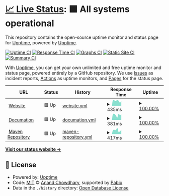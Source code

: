 # [📈 Live Status](https://status.advancedarmorstands.ir): <!--live status--> **🟩 All systems operational**

This repository contains the open-source uptime monitor and status page for [Upptime](https://upptime.js.org), powered by [Upptime](https://github.com/upptime/upptime).

[![Uptime CI](https://github.com/AdvancedArmorStands/Status/workflows/Uptime%20CI/badge.svg)](https://github.com/AdvancedArmorStands/Status/actions?query=workflow%3A%22Uptime+CI%22)
[![Response Time CI](https://github.com/AdvancedArmorStands/Status/workflows/Response%20Time%20CI/badge.svg)](https://github.com/AdvancedArmorStands/Status/actions?query=workflow%3A%22Response+Time+CI%22)
[![Graphs CI](https://github.com/AdvancedArmorStands/Status/workflows/Graphs%20CI/badge.svg)](https://github.com/AdvancedArmorStands/Status/actions?query=workflow%3A%22Graphs+CI%22)
[![Static Site CI](https://github.com/AdvancedArmorStands/Status/workflows/Static%20Site%20CI/badge.svg)](https://github.com/AdvancedArmorStands/Status/actions?query=workflow%3A%22Static+Site+CI%22)
[![Summary CI](https://github.com/AdvancedArmorStands/Status/workflows/Summary%20CI/badge.svg)](https://github.com/AdvancedArmorStands/Status/actions?query=workflow%3A%22Summary+CI%22)

With [Upptime](https://upptime.js.org), you can get your own unlimited and free uptime monitor and status page, powered entirely by a GitHub repository. We use [Issues](https://github.com/upptime/upptime/issues) as incident reports, [Actions](https://github.com/AdvancedArmorStands/Status/actions) as uptime monitors, and [Pages](https://status.advancedarmorstands.ir) for the status page.

<!--start: status pages-->
<!-- This summary is generated by Upptime (https://github.com/upptime/upptime) -->
<!-- Do not edit this manually, your changes will be overwritten -->
<!-- prettier-ignore -->
| URL | Status | History | Response Time | Uptime |
| --- | ------ | ------- | ------------- | ------ |
| <img alt="" src="https://icons.duckduckgo.com/ip3/advancedarmorstands.ir.ico" height="13"> [Website](https://advancedarmorstands.ir/) | 🟩 Up | [website.yml](https://github.com/AdvancedArmorStands/Status/commits/HEAD/history/website.yml) | <details><summary><img alt="Response time graph" src="./graphs/website/response-time-week.png" height="20"> 435ms</summary><br><a href="https://status.advancedarmorstands.ir/history/website"><img alt="Response time 415" src="https://img.shields.io/endpoint?url=https%3A%2F%2Fraw.githubusercontent.com%2FAdvancedArmorStands%2FStatus%2FHEAD%2Fapi%2Fwebsite%2Fresponse-time.json"></a><br><a href="https://status.advancedarmorstands.ir/history/website"><img alt="24-hour response time 332" src="https://img.shields.io/endpoint?url=https%3A%2F%2Fraw.githubusercontent.com%2FAdvancedArmorStands%2FStatus%2FHEAD%2Fapi%2Fwebsite%2Fresponse-time-day.json"></a><br><a href="https://status.advancedarmorstands.ir/history/website"><img alt="7-day response time 435" src="https://img.shields.io/endpoint?url=https%3A%2F%2Fraw.githubusercontent.com%2FAdvancedArmorStands%2FStatus%2FHEAD%2Fapi%2Fwebsite%2Fresponse-time-week.json"></a><br><a href="https://status.advancedarmorstands.ir/history/website"><img alt="30-day response time 415" src="https://img.shields.io/endpoint?url=https%3A%2F%2Fraw.githubusercontent.com%2FAdvancedArmorStands%2FStatus%2FHEAD%2Fapi%2Fwebsite%2Fresponse-time-month.json"></a><br><a href="https://status.advancedarmorstands.ir/history/website"><img alt="1-year response time 415" src="https://img.shields.io/endpoint?url=https%3A%2F%2Fraw.githubusercontent.com%2FAdvancedArmorStands%2FStatus%2FHEAD%2Fapi%2Fwebsite%2Fresponse-time-year.json"></a></details> | <details><summary><a href="https://status.advancedarmorstands.ir/history/website">100.00%</a></summary><a href="https://status.advancedarmorstands.ir/history/website"><img alt="All-time uptime 100.00%" src="https://img.shields.io/endpoint?url=https%3A%2F%2Fraw.githubusercontent.com%2FAdvancedArmorStands%2FStatus%2FHEAD%2Fapi%2Fwebsite%2Fuptime.json"></a><br><a href="https://status.advancedarmorstands.ir/history/website"><img alt="24-hour uptime 100.00%" src="https://img.shields.io/endpoint?url=https%3A%2F%2Fraw.githubusercontent.com%2FAdvancedArmorStands%2FStatus%2FHEAD%2Fapi%2Fwebsite%2Fuptime-day.json"></a><br><a href="https://status.advancedarmorstands.ir/history/website"><img alt="7-day uptime 100.00%" src="https://img.shields.io/endpoint?url=https%3A%2F%2Fraw.githubusercontent.com%2FAdvancedArmorStands%2FStatus%2FHEAD%2Fapi%2Fwebsite%2Fuptime-week.json"></a><br><a href="https://status.advancedarmorstands.ir/history/website"><img alt="30-day uptime 100.00%" src="https://img.shields.io/endpoint?url=https%3A%2F%2Fraw.githubusercontent.com%2FAdvancedArmorStands%2FStatus%2FHEAD%2Fapi%2Fwebsite%2Fuptime-month.json"></a><br><a href="https://status.advancedarmorstands.ir/history/website"><img alt="1-year uptime 100.00%" src="https://img.shields.io/endpoint?url=https%3A%2F%2Fraw.githubusercontent.com%2FAdvancedArmorStands%2FStatus%2FHEAD%2Fapi%2Fwebsite%2Fuptime-year.json"></a></details>
| <img alt="" src="https://icons.duckduckgo.com/ip3/docs.advancedarmorstands.ir.ico" height="13"> [Documation](https://docs.advancedarmorstands.ir/) | 🟩 Up | [documation.yml](https://github.com/AdvancedArmorStands/Status/commits/HEAD/history/documation.yml) | <details><summary><img alt="Response time graph" src="./graphs/documation/response-time-week.png" height="20"> 381ms</summary><br><a href="https://status.advancedarmorstands.ir/history/documation"><img alt="Response time 391" src="https://img.shields.io/endpoint?url=https%3A%2F%2Fraw.githubusercontent.com%2FAdvancedArmorStands%2FStatus%2FHEAD%2Fapi%2Fdocumation%2Fresponse-time.json"></a><br><a href="https://status.advancedarmorstands.ir/history/documation"><img alt="24-hour response time 359" src="https://img.shields.io/endpoint?url=https%3A%2F%2Fraw.githubusercontent.com%2FAdvancedArmorStands%2FStatus%2FHEAD%2Fapi%2Fdocumation%2Fresponse-time-day.json"></a><br><a href="https://status.advancedarmorstands.ir/history/documation"><img alt="7-day response time 381" src="https://img.shields.io/endpoint?url=https%3A%2F%2Fraw.githubusercontent.com%2FAdvancedArmorStands%2FStatus%2FHEAD%2Fapi%2Fdocumation%2Fresponse-time-week.json"></a><br><a href="https://status.advancedarmorstands.ir/history/documation"><img alt="30-day response time 391" src="https://img.shields.io/endpoint?url=https%3A%2F%2Fraw.githubusercontent.com%2FAdvancedArmorStands%2FStatus%2FHEAD%2Fapi%2Fdocumation%2Fresponse-time-month.json"></a><br><a href="https://status.advancedarmorstands.ir/history/documation"><img alt="1-year response time 391" src="https://img.shields.io/endpoint?url=https%3A%2F%2Fraw.githubusercontent.com%2FAdvancedArmorStands%2FStatus%2FHEAD%2Fapi%2Fdocumation%2Fresponse-time-year.json"></a></details> | <details><summary><a href="https://status.advancedarmorstands.ir/history/documation">100.00%</a></summary><a href="https://status.advancedarmorstands.ir/history/documation"><img alt="All-time uptime 100.00%" src="https://img.shields.io/endpoint?url=https%3A%2F%2Fraw.githubusercontent.com%2FAdvancedArmorStands%2FStatus%2FHEAD%2Fapi%2Fdocumation%2Fuptime.json"></a><br><a href="https://status.advancedarmorstands.ir/history/documation"><img alt="24-hour uptime 100.00%" src="https://img.shields.io/endpoint?url=https%3A%2F%2Fraw.githubusercontent.com%2FAdvancedArmorStands%2FStatus%2FHEAD%2Fapi%2Fdocumation%2Fuptime-day.json"></a><br><a href="https://status.advancedarmorstands.ir/history/documation"><img alt="7-day uptime 100.00%" src="https://img.shields.io/endpoint?url=https%3A%2F%2Fraw.githubusercontent.com%2FAdvancedArmorStands%2FStatus%2FHEAD%2Fapi%2Fdocumation%2Fuptime-week.json"></a><br><a href="https://status.advancedarmorstands.ir/history/documation"><img alt="30-day uptime 100.00%" src="https://img.shields.io/endpoint?url=https%3A%2F%2Fraw.githubusercontent.com%2FAdvancedArmorStands%2FStatus%2FHEAD%2Fapi%2Fdocumation%2Fuptime-month.json"></a><br><a href="https://status.advancedarmorstands.ir/history/documation"><img alt="1-year uptime 100.00%" src="https://img.shields.io/endpoint?url=https%3A%2F%2Fraw.githubusercontent.com%2FAdvancedArmorStands%2FStatus%2FHEAD%2Fapi%2Fdocumation%2Fuptime-year.json"></a></details>
| <img alt="" src="https://icons.duckduckgo.com/ip3/repo.advancedarmorstands.ir.ico" height="13"> [Maven Repository](https://repo.advancedarmorstands.ir/) | 🟩 Up | [maven-repository.yml](https://github.com/AdvancedArmorStands/Status/commits/HEAD/history/maven-repository.yml) | <details><summary><img alt="Response time graph" src="./graphs/maven-repository/response-time-week.png" height="20"> 417ms</summary><br><a href="https://status.advancedarmorstands.ir/history/maven-repository"><img alt="Response time 404" src="https://img.shields.io/endpoint?url=https%3A%2F%2Fraw.githubusercontent.com%2FAdvancedArmorStands%2FStatus%2FHEAD%2Fapi%2Fmaven-repository%2Fresponse-time.json"></a><br><a href="https://status.advancedarmorstands.ir/history/maven-repository"><img alt="24-hour response time 331" src="https://img.shields.io/endpoint?url=https%3A%2F%2Fraw.githubusercontent.com%2FAdvancedArmorStands%2FStatus%2FHEAD%2Fapi%2Fmaven-repository%2Fresponse-time-day.json"></a><br><a href="https://status.advancedarmorstands.ir/history/maven-repository"><img alt="7-day response time 417" src="https://img.shields.io/endpoint?url=https%3A%2F%2Fraw.githubusercontent.com%2FAdvancedArmorStands%2FStatus%2FHEAD%2Fapi%2Fmaven-repository%2Fresponse-time-week.json"></a><br><a href="https://status.advancedarmorstands.ir/history/maven-repository"><img alt="30-day response time 404" src="https://img.shields.io/endpoint?url=https%3A%2F%2Fraw.githubusercontent.com%2FAdvancedArmorStands%2FStatus%2FHEAD%2Fapi%2Fmaven-repository%2Fresponse-time-month.json"></a><br><a href="https://status.advancedarmorstands.ir/history/maven-repository"><img alt="1-year response time 404" src="https://img.shields.io/endpoint?url=https%3A%2F%2Fraw.githubusercontent.com%2FAdvancedArmorStands%2FStatus%2FHEAD%2Fapi%2Fmaven-repository%2Fresponse-time-year.json"></a></details> | <details><summary><a href="https://status.advancedarmorstands.ir/history/maven-repository">100.00%</a></summary><a href="https://status.advancedarmorstands.ir/history/maven-repository"><img alt="All-time uptime 100.00%" src="https://img.shields.io/endpoint?url=https%3A%2F%2Fraw.githubusercontent.com%2FAdvancedArmorStands%2FStatus%2FHEAD%2Fapi%2Fmaven-repository%2Fuptime.json"></a><br><a href="https://status.advancedarmorstands.ir/history/maven-repository"><img alt="24-hour uptime 100.00%" src="https://img.shields.io/endpoint?url=https%3A%2F%2Fraw.githubusercontent.com%2FAdvancedArmorStands%2FStatus%2FHEAD%2Fapi%2Fmaven-repository%2Fuptime-day.json"></a><br><a href="https://status.advancedarmorstands.ir/history/maven-repository"><img alt="7-day uptime 100.00%" src="https://img.shields.io/endpoint?url=https%3A%2F%2Fraw.githubusercontent.com%2FAdvancedArmorStands%2FStatus%2FHEAD%2Fapi%2Fmaven-repository%2Fuptime-week.json"></a><br><a href="https://status.advancedarmorstands.ir/history/maven-repository"><img alt="30-day uptime 100.00%" src="https://img.shields.io/endpoint?url=https%3A%2F%2Fraw.githubusercontent.com%2FAdvancedArmorStands%2FStatus%2FHEAD%2Fapi%2Fmaven-repository%2Fuptime-month.json"></a><br><a href="https://status.advancedarmorstands.ir/history/maven-repository"><img alt="1-year uptime 100.00%" src="https://img.shields.io/endpoint?url=https%3A%2F%2Fraw.githubusercontent.com%2FAdvancedArmorStands%2FStatus%2FHEAD%2Fapi%2Fmaven-repository%2Fuptime-year.json"></a></details>

<!--end: status pages-->

[**Visit our status website →**](https://status.advancedarmorstands.ir)

## 📄 License

- Powered by: [Upptime](https://github.com/upptime/upptime)
- Code: [MIT](./LICENSE) © [Anand Chowdhary](https://anandchowdhary.com), supported by [Pabio](https://pabio.com)
- Data in the `./history` directory: [Open Database License](https://opendatacommons.org/licenses/odbl/1-0/)
